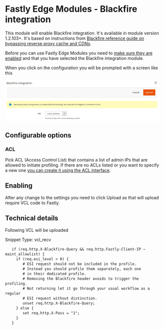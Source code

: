 # Fastly Edge Modules - Blackfire integration 

This module will enable Blackfire integration. It's available in module version 1.2.103+. It's based on instructions
from [Blackfire reference guide on bypassing reverse proxy cache and CDNs](https://blackfire.io/docs/reference-guide/configuration#bypassing-reverse-proxy-cache-and-content-delivery-networks-cdn).

Before you can use Fastly Edge Modules you need to [make sure they are enabled](https://github.com/fastly/fastly-magento2/blob/master/Documentation/Guides/Edge-Modules/EDGE-MODULES.md) and that you have selected the Blackfire integration module.

When you click on the configuration you will be prompted with a screen like this

![Fastly Edge Module Blackfire configuration](../../images/guides/edge-modules/edge-module-blackfire.png "Fastly Edge Module Blackfire configuration")

## Configurable options

### ACL

Pick ACL (Access Control List) that contains a list of admin IPs that are allowed to initiate profiling. If there are no ACLs listed or you want to specify a new
one [you can create it using the ACL interface](https://github.com/fastly/fastly-magento2/blob/master/Documentation/Guides/ACL.md).

## Enabling

After any change to the settings you need to click Upload as that will upload require VCL code to Fastly.

## Technical details

Following VCL will be uploaded

Snippet Type: vcl_recv

```vcl
   if (req.http.X-Blackfire-Query && req.http.Fastly-Client-IP ~ maint_allowlist) {
     if (req.esi_level > 0) {
        # ESI request should not be included in the profile.
        # Instead you should profile them separately, each one
        # in their dedicated profile.
        # Removing the Blackfire header avoids to trigger the profiling.
        # Not returning let it go through your usual workflow as a regular
        # ESI request without distinction.
        unset req.http.X-Blackfire-Query;
     } else {
        set req.http.X-Pass = "1";
     }
   }
```
